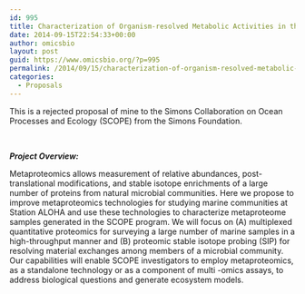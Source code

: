 ```yaml
---
id: 995
title: Characterization of Organism-resolved Metabolic Activities in the ALOHA Ecosystem using Multiplexed Quantitative Proteomics and Proteomic Stable Isotope Probing
date: 2014-09-15T22:54:33+00:00
author: omicsbio
layout: post
guid: https://www.omicsbio.org/?p=995
permalink: /2014/09/15/characterization-of-organism-resolved-metabolic-activities-in-the-aloha-ecosystem-using-multiplexed-quantitative-proteomics-and-proteomic-stable-isotope-probing/
categories:
  - Proposals
---
```

This is a rejected proposal of mine to the Simons Collaboration on Ocean Processes and Ecology (SCOPE) from the Simons Foundation.

&nbsp;

**_Project Overview:_**

Metaproteomics allows measurement of relative abundances, post-translational modifications, and stable isotope enrichments of a large number of proteins from natural microbial communities. Here we propose to improve metaproteomics technologies for studying marine communities at Station ALOHA and use these technologies to characterize metaproteome samples generated in the SCOPE program. We will focus on (A) multiplexed quantitative proteomics for surveying a large number of marine samples in a high-throughput manner and (B) proteomic stable isotope probing (SIP) for resolving material exchanges among members of a microbial community. Our capabilities will enable SCOPE investigators to employ metaproteomics, as a standalone technology or as a component of multi -omics assays, to address biological questions and generate ecosystem models.